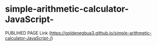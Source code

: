 # simple-arithmetic-calculator-JavaScript-
PUBLIHED PAGE Link (https://goldenegbua3.github.io/simple-arithmetic-calculator-JavaScript-/)
